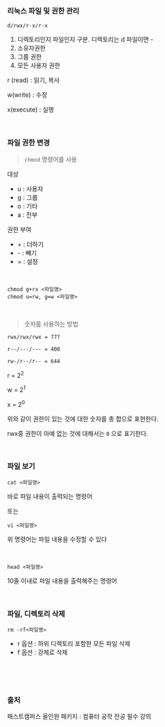 ### 리눅스 파일 및 권한 관리

```d/rwx/r-x/r-x```

1. 디렉토리인지 파일인지 구분. 디렉토리는 d 파일이면 -
2. 소유자권한
3. 그룹 권한
4. 모든 사용자 권한

r (read) :  읽기, 복사

w(write) :  수정

x(execute) :  실행 

<br/>

### 파일 권한 변경

>  ``chmod``  명령어를 사용

대상

*  u  : 사용자
*  g  : 그룹
*  o  : 기타
*  a  : 전부 

권한 부여

*  \+  :  더하기
*  \-   :  빼기
*  =  :  설정

<br/>

```
chmod g+rx <파일명>
chmod u=rw, g=w <파일명>
```

<br/>

> 숫자를 사용하는 방법

```rwx/rwx/rwx = 777```

```r--/---/--- = 400```

```rw-/r--/r-- = 644```

r = 2<sup>2</sup>

w = 2<sup>1</sup>

x = 2<sup>0</sup>

위와 같이 권한이 있는 것에 대한 숫자를 총 합으로 표현한다.

rwx중 권한이 아예 없는 것에 대해서는 ```0``` 으로 표기한다.

<br/>

### 파일 보기

```cat <파일명>
cat <파일명>
```

바로 파일 내용이 출력되는 명령어

또는 

```
vi <파일명>
```

위 명령어는 파일 내용을 수정할 수 있다

<br/>

```
head <파일명>
```

10줄 이내로 파일 내용을 출력해주는 명령어

<br/>

### 파일, 디렉토리 삭제

```
rm -rf<파일명>
```

* r 옵션 : 하위 디렉토리 포함한 모든 파일 삭제
* f 옵션 : 강제로 삭제

<br/>

<br/>

<br/>

### 출처

패스트캠퍼스 올인원 패키지 : 컴퓨터 공학 전공 필수 강의
